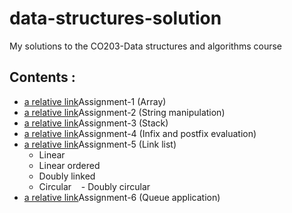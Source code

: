 # data-structures-solution

My solutions to the CO203-Data structures and algorithms course

## Contents :
 - [a relative link](assign1)Assignment-1 (Array)
 - [a relative link](assign2)Assignment-2 (String manipulation) 
 - [a relative link](assign3)Assignment-3 (Stack)
 - [a relative link](assign4)Assignment-4 (Infix and postfix evaluation)
 - [a relative link](assign5)Assignment-5 (Link list)
    - Linear
    - Linear ordered
    - Doubly linked
    - Circular
    - Doubly circular
 - [a relative link](assign6)Assignment-6 (Queue application)
